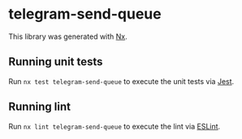 # telegram-send-queue

This library was generated with [Nx](https://nx.dev).

## Running unit tests

Run `nx test telegram-send-queue` to execute the unit tests via [Jest](https://jestjs.io).

## Running lint

Run `nx lint telegram-send-queue` to execute the lint via [ESLint](https://eslint.org/).

